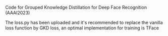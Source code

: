 Code for Grouped Knowledge Distillation for Deep Face Recognition (AAAI2023)

The loss.py has been uploaded and it's recommended to replace the vanilla loss function by GKD loss, an optimal implementation for training is TFace
